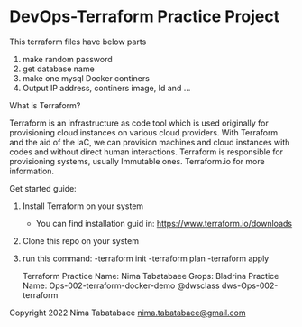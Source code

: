 # DevOps-Terraform Practice Project

This terraform files have below parts
 1) make random password
 2) get database name
 3) make one mysql Docker continers
 4) Output IP address, continers image, Id and ... 

What is Terraform?

Terraform is an infrastructure as code tool which is used originally for provisioning cloud instances on various cloud providers.
With Terraform and the aid of the IaC, we can provision machines and cloud instances with codes and without direct human interactions.
Terraform is responsible for provisioning systems, usually Immutable ones. Terraform.io for more information.

Get started guide:

1) Install Terraform on your system
   - You can find installation guid in: https://www.terraform.io/downloads
   
2) Clone this repo on your system

3) run this command:
   -terraform init
   -terraform plan
   -terraform apply


    Terraform Practice
    Name: Nima Tabatabaee
    Grops: Bladrina
    Practice Name: Ops-002-terraform-docker-demo
    @dwsclass dws-Ops-002-terraform


Copyright 2022 Nima Tabatabaee <nima.tabatabaee@gmail.com>


